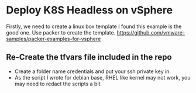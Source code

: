 # Deploy K8S Headless on vSphere
Firstly, we need to create a linux box template
I found this example is the good one. 
Use packer to create the template.
https://github.com/vmware-samples/packer-examples-for-vsphere

## Re-Create the tfvars file included in the repo
- Create a folder name credentials and put your ssh private key in.
- As the script I wrote for debian base, RHEL like kernel may not work, you may need to redact the scripts a bit.